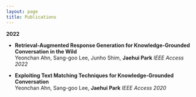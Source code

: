 ```yaml
---
layout: page
title: Publications
---
```


**2022**

- **Retrieval-Augmented Response Generation for Knowledge-Grounded Conversation in the Wild**  
  Yeonchan Ahn, Sang-goo Lee, Junho Shim, **Jaehui Park** 
  *IEEE Access 2022*  

- **Exploiting Text Matching Techniques for Knowledge-Grounded Conversation**  
  Yeonchan Ahn, Sang-goo Lee, **Jaehui Park** 
  *IEEE Access 2020*  


